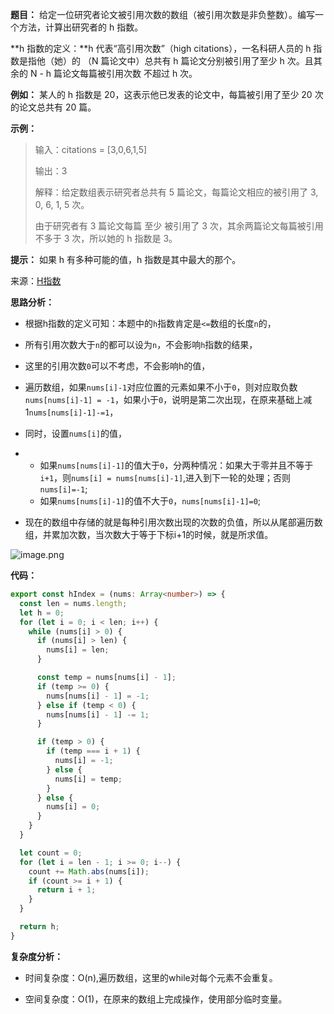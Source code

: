  **题目：** 给定一位研究者论文被引用次数的数组（被引用次数是非负整数）。编写一个方法，计算出研究者的 h 指数。

  **h 指数的定义：**h 代表“高引用次数”（high citations），一名科研人员的 h 指数是指他（她）的 （N 篇论文中）总共有 h 篇论文分别被引用了至少 h 次。且其余的 N - h 篇论文每篇被引用次数 不超过 h 次。

  **例如：** 某人的 h 指数是 20，这表示他已发表的论文中，每篇被引用了至少 20 次的论文总共有 20 篇。

  

  **示例：**

  > 输入：citations = [3,0,6,1,5]
  >
  > 输出：3
  >
  > 解释：给定数组表示研究者总共有 5 篇论文，每篇论文相应的被引用了 3, 0, 6, 1, 5 次。
  >
  > 由于研究者有 3 篇论文每篇 至少 被引用了 3 次，其余两篇论文每篇被引用 不多于 3 次，所以她的 h 指数是 3。

  

  **提示：** 如果 h 有多种可能的值，h 指数是其中最大的那个。

  来源：[H指数](https://leetcode-cn.com/problems/h-index)

  **思路分析：**

  - 根据h指数的定义可知：本题中的`h`指数肯定是`<=`数组的长度`n`的，
  - 所有引用次数大于`n`的都可以设为`n`，不会影响`h`指数的结果，
  - 这里的引用次数`0`可以不考虑，不会影响h的值，
  - 遍历数组，如果`nums[i]-1`对应位置的元素如果不小于`0`，则对应取负数 `nums[nums[i]-1] = -1`，如果小于`0`，说明是第二次出现，在原来基础上减1`nums[nums[i]-1]-=1`，
  - 同时，设置`nums[i]`的值，

  - - 如果`nums[nums[i]-1]`的值大于`0`，分两种情况：如果大于零并且不等于`i+1`，则`nums[i] = nums[nums[i]-1]`,进入到下一轮的处理；否则`nums[i]=-1`;
    - 如果`nums[nums[i]-1]`的值不大于`0`，`nums[nums[i]-1]=0`;

  - 现在的数组中存储的就是每种引用次数出现的次数的负值，所以从尾部遍历数组，并累加次数，当次数大于等于下标i+1的时候，就是所求值。

  ![image.png](https://cdn.nlark.com/yuque/0/2021/png/2743865/1615617543246-8227da3f-4f85-44dc-835b-00989e3096e6.png)

  **代码：**

  ```typescript
  export const hIndex = (nums: Array<number>) => {
    const len = nums.length;
    let h = 0;
    for (let i = 0; i < len; i++) {
      while (nums[i] > 0) {
        if (nums[i] > len) {
          nums[i] = len;
        }
  
        const temp = nums[nums[i] - 1];
        if (temp >= 0) {
          nums[nums[i] - 1] = -1;
        } else if (temp < 0) {
          nums[nums[i] - 1] -= 1;
        }
  
        if (temp > 0) {
          if (temp === i + 1) {
            nums[i] = -1;
          } else {
            nums[i] = temp;
          }
        } else {
          nums[i] = 0;
        }
      }
    }
  
    let count = 0;
    for (let i = len - 1; i >= 0; i--) {
      count += Math.abs(nums[i]);
      if (count >= i + 1) {
        return i + 1;
      }
    }
  
    return h;
  }
  ```

  **复杂度分析：**

  - 时间复杂度：O(n),遍历数组，这里的while对每个元素不会重复。

  - 空间复杂度：O(1)，在原来的数组上完成操作，使用部分临时变量。